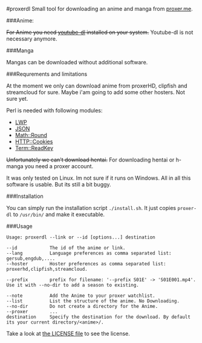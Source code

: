 #proxerdl
Small tool for downloading an anime and manga from [proxer.me](http://proxer.me).

###Anime:

~~For Anime you need [youtube-dl](https://rg3.github.io/youtube-dl/) installed on your system.~~
Youtube-dl is not necessary anymore. 

###Manga

Mangas can be downloaded without additional software.

###Requrements and limitations

At the moment we only can download anime from proxerHD, clipfish and streamcloud for sure.
Maybe i'am going to add some other hosters. Not sure yet.

Perl is needed with following modules:
- [LWP](http://search.cpan.org/~ether/libwww-perl-6.15/lib/LWP.pm)
- [JSON](http://search.cpan.org/~makamaka/JSON-2.90/lib/JSON.pm)
- [Math::Round](http://search.cpan.org/~grommel/Math-Round-0.06/Round.pm)
- [HTTP::Cookies](http://search.cpan.org/~gaas/HTTP-Cookies-6.01/lib/HTTP/Cookies.pm)
- [Term::ReadKey](http://search.cpan.org/~jstowe/TermReadKey-2.33/ReadKey.pm)

~~Unfortunately we can't download hentai.~~
For downloading hentai or h-manga you need a proxer account.

It was only tested on Linux. Im not sure if it runs on Windows.
All in all this software is usable. But its still a bit buggy.

###Installation

You can simply run the installation script
`./install.sh`.
It just copies `proxer-dl` to `/usr/bin/` and make it executable.

###Usage

    Usage: proxerdl --link or --id [options...] destination

    --id            The id of the anime or link.
    --lang          Language preferences as comma separated list: gersub,engdub,....
    --hoster        Hoster preferences as comma separated list: proxerhd,clipfish,streamcloud.
    
    --prefix        prefix for filename: '--prefix S01E' -> 'S01E001.mp4'. Use it with --no-dir to add a season to existing.
    
    --note          Add the Anime to your proxer watchlist.
    --list          List the structure of the anime. No Downloading.
    --no-dir        Do not create a directory for the Anime.
    --proxer        ...
    destination     Specify the destination for the download. By default its your current directory/<anime>/.

Take a look at [the LICENSE file](https://github.com/cuechan/proxerdl/blob/master/LICENSE) to see the license.
